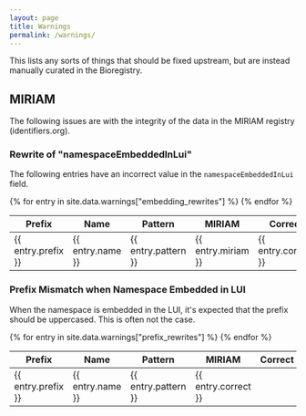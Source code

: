 ```yaml
---
layout: page
title: Warnings
permalink: /warnings/
---
```

This lists any sorts of things that should be fixed upstream, but are instead manually curated in the Bioregistry.

## MIRIAM

The following issues are with the integrity of the data in the MIRIAM registry (identifiers.org).

### Rewrite of "namespaceEmbeddedInLui"

The following entries have an incorrect value in the `namespaceEmbeddedInLui` field.

<table>
   <thead>
      <tr>
         <th>Prefix</th>
         <th>Name</th>
         <th>Pattern</th>
         <th>MIRIAM</th>
         <th>Correct</th>
      </tr>
   </thead>
   <tbody>
   {% for entry in site.data.warnings["embedding_rewrites"] %}
      <tr>
         <td>{{ entry.prefix }}</td>
         <td>{{ entry.name }}</td>
         <td>{{ entry.pattern }}</td>
         <td>{{ entry.miriam }}</td>
         <td>{{ entry.correct }}</td>
      </tr>
   {% endfor %}
   </tbody>
</table>

### Prefix Mismatch when Namespace Embedded in LUI

When the namespace is embedded in the LUI, it's expected that the prefix should be uppercased. This is often not the
case.

<table>
   <thead>
      <tr>
         <th>Prefix</th>
         <th>Name</th>
         <th>Pattern</th>
         <th>MIRIAM</th>
         <th>Correct</th>
      </tr>
   </thead>
   <tbody>
   {% for entry in site.data.warnings["prefix_rewrites"] %}
      <tr>
         <td>{{ entry.prefix }}</td>
         <td>{{ entry.name }}</td>
         <td>{{ entry.pattern }}</td>
         <td>{{ entry.correct }}</td>
      </tr>
   {% endfor %}
   </tbody>
</table>
